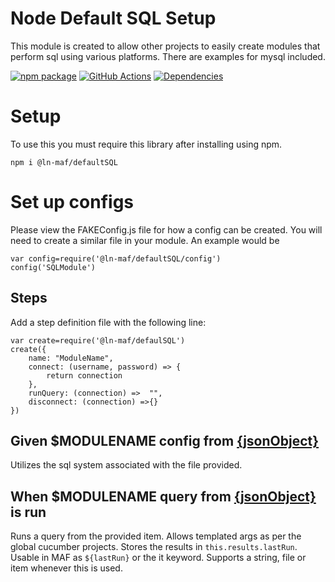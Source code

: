 # Node Default SQL Setup
This module is created to allow other projects to easily create modules that perform sql using various platforms.  There are examples for mysql included.

[![npm package][npm-image]][npm-url] 
[![GitHub Actions](https://github.com/hpcc-systems/MAF/workflows/Build/badge.svg)](https://github.com/hpcc-systems/MAF/actions)
[![Dependencies][dep-image]][dep-url]

# Setup

To use this you must require this library after installing using npm.
```
npm i @ln-maf/defaultSQL
```

# Set up configs

Please view the FAKEConfig.js file for how a config can be created.  You will need to create a similar file in your module.  An example would be
```
var config=require('@ln-maf/defaultSQL/config')
config('SQLModule')
```

## Steps
Add a step definition file with the following line:
```
var create=require('@ln-maf/defaulSQL')
create({
    name: "ModuleName",
    connect: (username, password) => {
        return connection
    },
    runQuery: (connection) =>  "",
    disconnect: (connection) =>{}
})
```

## Given $MODULENAME config from [{jsonObject}](../validations/README.md)
Utilizes the sql system associated with the file provided.

## When $MODULENAME query from [{jsonObject}](../validations/JSONObject.md) is run
Runs a query from the provided item.  Allows templated args as per the global cucumber projects.  Stores the results in `this.results.lastRun`.  Usable in MAF as `${lastRun}` or the it keyword.  Supports a string, file or item whenever this is used.

[npm-image]:https://img.shields.io/npm/v/@ln-maf/default-sql.svg
[npm-url]:https://www.npmjs.com/package/@ln-maf/default-sql
[dep-image]:https://david-dm.org/hpcc-systems/MAF.svg?path=packages%2FdefaultSQL
[dep-url]:https://david-dm.org/hpcc-systems/MAF?path=packages%2FdefaultSQL